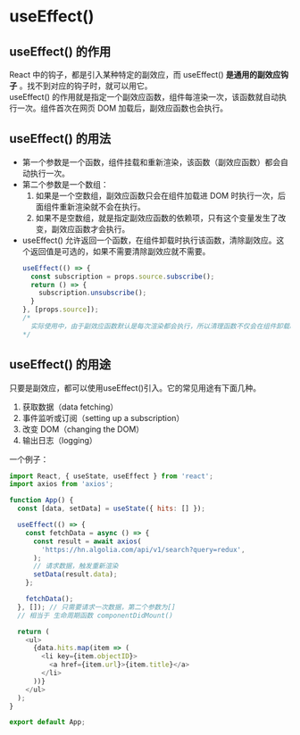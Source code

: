 # useEffect()
## useEffect() 的作用
React 中的钩子，都是引入某种特定的副效应，而 useEffect() **是通用的副效应钩子** 。找不到对应的钩子时，就可以用它。    
useEffect() 的作用就是指定一个副效应函数，组件每渲染一次，该函数就自动执行一次。组件首次在网页 DOM 加载后，副效应函数也会执行。
## useEffect() 的用法
- 第一个参数是一个函数，组件挂载和重新渲染，该函数（副效应函数）都会自动执行一次。
- 第二个参数是一个数组：    
  1. 如果是一个空数组，副效应函数只会在组件加载进 DOM 时执行一次，后面组件重新渲染就不会在执行。
  2. 如果不是空数组，就是指定副效应函数的依赖项，只有这个变量发生了改变，副效应函数才会执行。
- useEffect() 允许返回一个函数，在组件卸载时执行该函数，清除副效应。这个返回值是可选的，如果不需要清除副效应就不需要。
  ```javascript
  useEffect(() => {
    const subscription = props.source.subscribe();
    return () => {
      subscription.unsubscribe();
    }
  }, [props.source]);
  /*
    实际使用中，由于副效应函数默认是每次渲染都会执行，所以清理函数不仅会在组件卸载时执行一次，每次副效应函数重新执行之前，也会执行一次，用来清理上一次渲染的副效应。
  */
  ```
## useEffect() 的用途
只要是副效应，都可以使用useEffect()引入。它的常见用途有下面几种。
1. 获取数据（data fetching）
2. 事件监听或订阅（setting up a subscription）
3. 改变 DOM（changing the DOM）
4. 输出日志（logging）   

一个例子：
```javascript
import React, { useState, useEffect } from 'react';
import axios from 'axios';

function App() {
  const [data, setData] = useState({ hits: [] });

  useEffect(() => {
    const fetchData = async () => {
      const result = await axios(
        'https://hn.algolia.com/api/v1/search?query=redux',
      );
      // 请求数据，触发重新渲染
      setData(result.data);
    };

    fetchData();
  }, []); // 只需要请求一次数据，第二个参数为[]
  // 相当于 生命周期函数 componentDidMount()

  return (
    <ul>
      {data.hits.map(item => (
        <li key={item.objectID}>
          <a href={item.url}>{item.title}</a>
        </li>
      ))}
    </ul>
  );
}

export default App;
```
